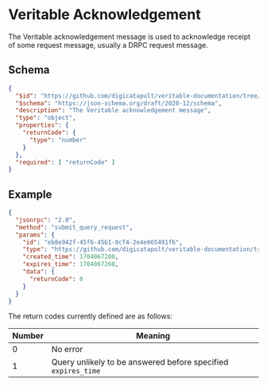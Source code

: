 # Veritable Acknowledgement
The Veritable acknowledgement message is used to acknowledge receipt of some
request message, usually a DRPC request message.

## Schema
```json
{
  "$id": "https://github.com/digicatapult/veritable-documentation/tree/main/schemas/veritable_messaging/query_ack/0.1",
  "$schema": "https://json-schema.org/draft/2020-12/schema",
  "description": "The Veritable acknowledgement message",
  "type": "object",
  "properties": {
    "returnCode": {
      "type": "number"
    }
  },
  "required": [ "returnCode" ]
}
```

## Example
```json
{
  "jsonrpc": "2.0",
  "method": "submit_query_request",
  "params": {
    "id": "eb8e942f-45f6-45b1-8cf4-2e4e665491f6",
    "type": "https://github.com/digicatapult/veritable-documentation/tree/main/schemas/veritable_messaging/query_ack/0.1",
    "created_time": 1704067200,
    "expires_time": 1704067260,
    "data": {
      "returnCode": 0
    }
  }
}
```

The return codes currently defined are as follows:

| Number | Meaning |
| - | - |
| 0 | No error |
| 1 | Query unlikely to be answered before specified `expires_time` |